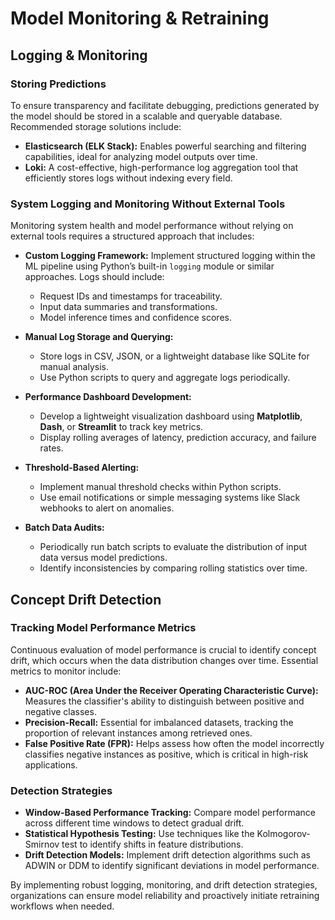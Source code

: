 # Model Monitoring & Retraining

## Logging & Monitoring

### Storing Predictions
To ensure transparency and facilitate debugging, predictions generated by the model should be stored in a scalable and queryable database. Recommended storage solutions include:
- **Elasticsearch (ELK Stack):** Enables powerful searching and filtering capabilities, ideal for analyzing model outputs over time.
- **Loki:** A cost-effective, high-performance log aggregation tool that efficiently stores logs without indexing every field.

### System Logging and Monitoring Without External Tools
Monitoring system health and model performance without relying on external tools requires a structured approach that includes:

- **Custom Logging Framework:** Implement structured logging within the ML pipeline using Python’s built-in `logging` module or similar approaches. Logs should include:
  - Request IDs and timestamps for traceability.
  - Input data summaries and transformations.
  - Model inference times and confidence scores.

- **Manual Log Storage and Querying:**
  - Store logs in CSV, JSON, or a lightweight database like SQLite for manual analysis.
  - Use Python scripts to query and aggregate logs periodically.

- **Performance Dashboard Development:**
  - Develop a lightweight visualization dashboard using **Matplotlib**, **Dash**, or **Streamlit** to track key metrics.
  - Display rolling averages of latency, prediction accuracy, and failure rates.

- **Threshold-Based Alerting:**
  - Implement manual threshold checks within Python scripts.
  - Use email notifications or simple messaging systems like Slack webhooks to alert on anomalies.

- **Batch Data Audits:**
  - Periodically run batch scripts to evaluate the distribution of input data versus model predictions.
  - Identify inconsistencies by comparing rolling statistics over time.

## Concept Drift Detection

### Tracking Model Performance Metrics
Continuous evaluation of model performance is crucial to identify concept drift, which occurs when the data distribution changes over time. Essential metrics to monitor include:
- **AUC-ROC (Area Under the Receiver Operating Characteristic Curve):** Measures the classifier's ability to distinguish between positive and negative classes.
- **Precision-Recall:** Essential for imbalanced datasets, tracking the proportion of relevant instances among retrieved ones.
- **False Positive Rate (FPR):** Helps assess how often the model incorrectly classifies negative instances as positive, which is critical in high-risk applications.

### Detection Strategies
- **Window-Based Performance Tracking:** Compare model performance across different time windows to detect gradual drift.
- **Statistical Hypothesis Testing:** Use techniques like the Kolmogorov-Smirnov test to identify shifts in feature distributions.
- **Drift Detection Models:** Implement drift detection algorithms such as ADWIN or DDM to identify significant deviations in model performance.

By implementing robust logging, monitoring, and drift detection strategies, organizations can ensure model reliability and proactively initiate retraining workflows when needed.

